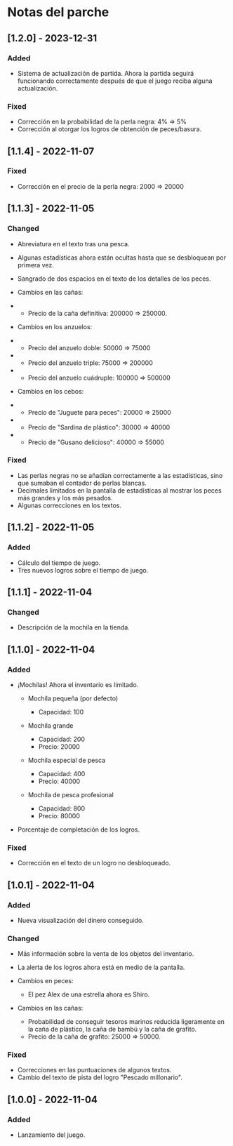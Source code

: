 # Notas del parche

## [1.2.0] - 2023-12-31

### Added
   - Sistema de actualización de partida. Ahora la partida seguirá funcionando correctamente después de que el juego reciba alguna actualización.

### Fixed
   - Corrección en la probabilidad de la perla negra: 4% => 5%
   - Corrección al otorgar los logros de obtención de peces/basura.

## [1.1.4] - 2022-11-07
 
### Fixed
   - Corrección en el precio de la perla negra: 2000 => 20000

## [1.1.3] - 2022-11-05
 
### Changed
   - Abreviatura en el texto tras una pesca.
   - Algunas estadísticas ahora están ocultas hasta que se desbloquean por primera vez.
   - Sangrado de dos espacios en el texto de los detalles de los peces.
   - Cambios en las cañas:
   - - Precio de la caña definitiva: 200000 => 250000.

   - Cambios en los anzuelos:
   - - Precio del anzuelo doble: 50000 => 75000
   - - Precio del anzuelo triple: 75000 => 200000
   - - Precio del anzuelo cuádruple: 100000 => 500000

   - Cambios en los cebos:
   - - Precio de "Juguete para peces": 20000 => 25000
   - - Precio de "Sardina de plástico": 30000 => 40000
   - - Precio de "Gusano delicioso": 40000 => 55000

### Fixed
   - Las perlas negras no se añadían correctamente a las estadísticas, sino que sumaban el contador de perlas blancas.
   - Decimales limitados en la pantalla de estadísticas al mostrar los peces más grandes y los más pesados.
   - Algunas correcciones en los textos.

## [1.1.2] - 2022-11-05
 
### Added
   - Cálculo del tiempo de juego.
   - Tres nuevos logros sobre el tiempo de juego.

## [1.1.1] - 2022-11-04
 
### Changed
   - Descripción de la mochila en la tienda.

## [1.1.0] - 2022-11-04
 
### Added
   - ¡Mochilas! Ahora el inventario es limitado.
      - Mochila pequeña (por defecto)
         - Capacidad: 100

      - Mochila grande
         - Capacidad: 200
         - Precio: 20000

      - Mochila especial de pesca
         - Capacidad: 400
         - Precio: 40000

      - Mochila de pesca profesional
         - Capacidad: 800
         - Precio: 80000
      

   - Porcentaje de completación de los logros.

### Fixed
   - Corrección en el texto de un logro no desbloqueado.

## [1.0.1] - 2022-11-04
 
### Added
   - Nueva visualización del dinero conseguido.

### Changed
   - Más información sobre la venta de los objetos del inventario. 
   - La alerta de los logros ahora está en medio de la pantalla.
   - Cambios en peces:
      - El pez Alex de una estrella ahora es Shiro.
   
   - Cambios en las cañas:
      - Probabilidad de conseguir tesoros marinos reducida ligeramente en la caña de plástico, la caña de bambú y la caña de grafito.
      - Precio de la caña de grafito: 25000 => 50000.

### Fixed
   - Correcciones en las puntuaciones de algunos textos.
   - Cambio del texto de pista del logro "Pescado millonario".

## [1.0.0] - 2022-11-04
 
### Added
   - Lanzamiento del juego.
